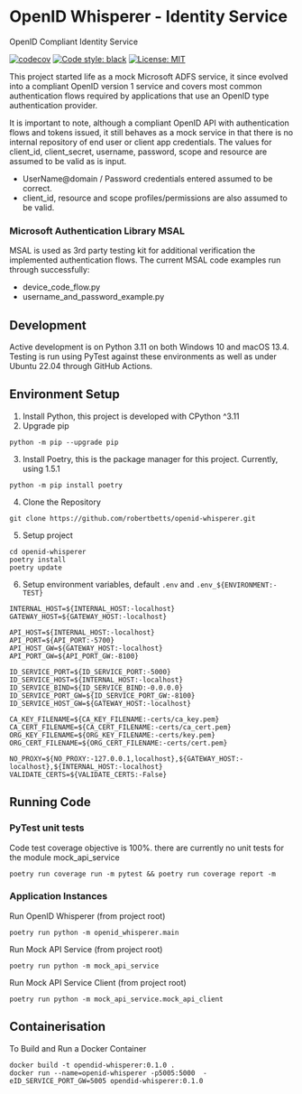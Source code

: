 # OpenID Whisperer - Identity Service
OpenID Compliant Identity Service

[![codecov](https://codecov.io/gh/robertbetts/openid-whisperer/branch/main/graph/badge.svg?token=DVSBZY794D)](https://codecov.io/gh/robertbetts/openid-whisperer)
[![Code style: black](https://img.shields.io/badge/code%20style-black-000000.svg)](https://github.com/psf/black)
[![License: MIT](https://img.shields.io/badge/License-MIT-yellow.svg)](https://opensource.org/licenses/MIT)

This project started life as a mock Microsoft ADFS service, it since evolved into a compliant
OpenID version 1 service and covers most common authentication flows required by applications that 
use an OpenID type authentication provider. 

It is important to note, although a compliant OpenID API with authentication flows and tokens issued, it still 
behaves as a mock service in that there is no internal repository of end user or client app credentials. The 
values for client_id, client_secret, username, password, scope and resource are assumed to be valid as is input.
* UserName@domain / Password credentials entered assumed to be correct.
* client_id, resource and scope profiles/permissions are also assumed to be valid. 

### Microsoft Authentication Library MSAL
MSAL is used as 3rd party testing kit for additional verification the implemented authentication flows. The 
current MSAL code examples run through successfully:
* device_code_flow.py
* username_and_password_example.py

## Development
Active development is on Python 3.11 on both Windows 10 and macOS 13.4. Testing is run using PyTest against these 
environments as well as under Ubuntu 22.04 through GitHub Actions.

## Environment Setup
1. Install Python, this project is developed with CPython ^3.11
2. Upgrade pip
```commandline
python -m pip --upgrade pip
```
3. Install Poetry, this is the package manager for this project. Currently, using 1.5.1
```
python -m pip install poetry
```
4. Clone the Repository
```commandline
git clone https://github.com/robertbetts/openid-whisperer.git
```
5. Setup project
```commandline
cd openid-whisperer
poetry install
poetry update
```
6. Setup environment variables, default `.env` and `.env_${ENVIRONMENT:-TEST}`
```
INTERNAL_HOST=${INTERNAL_HOST:-localhost}
GATEWAY_HOST=${GATEWAY_HOST:-localhost}

API_HOST=${INTERNAL_HOST:-localhost}
API_PORT=${API_PORT:-5700}
API_HOST_GW=${GATEWAY_HOST:-localhost}
API_PORT_GW=${API_PORT_GW:-8100}

ID_SERVICE_PORT=${ID_SERVICE_PORT:-5000}
ID_SERVICE_HOST=${INTERNAL_HOST:-localhost}
ID_SERVICE_BIND=${ID_SERVICE_BIND:-0.0.0.0}
ID_SERVICE_PORT_GW=${ID_SERVICE_PORT_GW:-8100}
ID_SERVICE_HOST_GW=${GATEWAY_HOST:-localhost}

CA_KEY_FILENAME=${CA_KEY_FILENAME:-certs/ca_key.pem}
CA_CERT_FILENAME=${CA_CERT_FILENAME:-certs/ca_cert.pem}
ORG_KEY_FILENAME=${ORG_KEY_FILENAME:-certs/key.pem}
ORG_CERT_FILENAME=${ORG_CERT_FILENAME:-certs/cert.pem}

NO_PROXY=${NO_PROXY:-127.0.0.1,localhost},${GATEWAY_HOST:-localhost},${INTERNAL_HOST:-localhost}
VALIDATE_CERTS=${VALIDATE_CERTS:-False}
```

## Running Code
### PyTest unit tests
Code test coverage objective is 100%. there are currently no unit tests for the module mock_api_service
```
poetry run coverage run -m pytest && poetry run coverage report -m
```

### Application Instances
Run OpenID Whisperer (from project root)
```
poetry run python -m openid_whisperer.main 
```

Run Mock API Service (from project root)
```
poetry run python -m mock_api_service
```

Run Mock API Service Client (from project root)
```
poetry run python -m mock_api_service.mock_api_client 
```

## Containerisation
To Build and Run a Docker Container
```
docker build -t opendid-whisperer:0.1.0 .
docker run --name=openid-whisperer -p5005:5000  -eID_SERVICE_PORT_GW=5005 opendid-whisperer:0.1.0
```